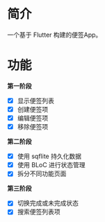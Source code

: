 # 简介

一个基于 Flutter 构建的便签App。

# 功能

**第一阶段**

- [x] 显示便签列表
- [x] 创建便签项
- [x] 编辑便签项
- [x] 移除便签项

**第二阶段**

- [x] 使用 sqflite 持久化数据
- [x] 使用 BLoC 进行状态管理
- [x] 拆分不同功能页面

**第三阶段**

- [x] 切换完成或未完成状态
- [x] 搜索便签列表项
